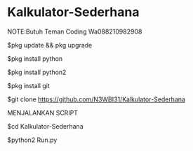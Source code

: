 # Kalkulator-Sederhana

NOTE:Butuh Teman Coding Wa088210982908

$pkg update && pkg upgrade

$pkg install python

$pkg install python2

$pkg install git

$git clone https://github.com/N3WBI31/Kalkulator-Sederhana

MENJALANKAN SCRIPT 

$cd Kalkulator-Sederhana

$python2 Run.py
